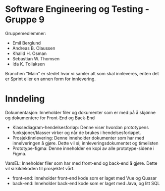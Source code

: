 # Software Engineering og Testing - Gruppe 9

Gruppemedlemmer: 
- Emil Berglund 
- Andreas B. Olaussen
- Khalid H. Osman
- Sebastian W. Thomsen
- Ida K. Tollaksen

Branchen "Main" er stedet hvor vi samler alt som skal innleveres, enten det er Sprint eller en annen form for innlevering.

# Inndeling

Dokumentasjon: Inneholder filer og dokumenter som er med på å skjønne og dokumentere for Front-End og Back-End

- Klassediagram-hendelsesforløp: Denne viser hvordan prototypens funksjoner/klasser virker og når de brukes i hendelsesforløpet.
- Prosjektinnlevering: Denne inneholder dokumenter som har med innelveringen å gjøre. Dette vil si; innleveringsdokumentet og timelisten
- Prototype-figma: Denne inneholder en kopi av alle prototype-sidene i Figma.

VarsEL: Inneholder filer som har med front-end og back-end å gjøre. Dette vil si kildekoden til prosjektet vårt.
- front-end: Inneholder front-end kode som er laget med Vue og Quasar
- back-end: Inneholder back-end kode som er laget med Java, og litt SQL